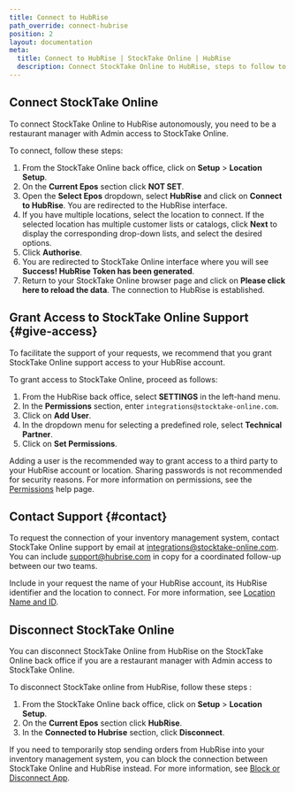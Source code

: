 ```yaml
---
title: Connect to HubRise
path_override: connect-hubrise
position: 2
layout: documentation
meta:
  title: Connect to HubRise | StockTake Online | HubRise
  description: Connect StockTake Online to HubRise, steps to follow to receive all orders into your StockTake Online inventory management system.
---
```


## Connect StockTake Online

To connect StockTake Online to HubRise autonomously, you need to be a restaurant manager with Admin access to StockTake Online.

To connect, follow these steps:

1. From the StockTake Online back office, click on **Setup** > **Location Setup**.
1. On the **Current Epos** section click **NOT SET**.
1. Open the **Select Epos** dropdown, select **HubRise** and click on **Connect to HubRise**. You are redirected to the HubRise interface.
1. If you have multiple locations, select the location to connect. If the selected location has multiple customer lists or catalogs, click **Next** to display the corresponding drop-down lists, and select the desired options.
1. Click **Authorise**.
1. You are redirected to StockTake Online interface where you will see **Success! HubRise Token has been generated**.
1. Return to your StockTake Online browser page and click on **Please click here to reload the data**. The connection to HubRise is established.

## Grant Access to StockTake Online Support {#give-access}

To facilitate the support of your requests, we recommend that you grant StockTake Online support access to your HubRise account.

To grant access to StockTake Online, proceed as follows:

1. From the HubRise back office, select **SETTINGS** in the left-hand menu.
1. In the **Permissions** section, enter `integrations@stocktake-online.com`.
1. Click on **Add User**.
1. In the dropdown menu for selecting a predefined role, select **Technical Partner**.
1. Click on **Set Permissions**.

Adding a user is the recommended way to grant access to a third party to your HubRise account or location. Sharing passwords is not recommended for security reasons. For more information on permissions, see the [Permissions](/docs/permissions) help page.

## Contact Support {#contact}

To request the connection of your inventory management system, contact StockTake Online support by email at integrations@stocktake-online.com. You can include support@hubrise.com in copy for a coordinated follow-up between our two teams.

Include in your request the name of your HubRise account, its HubRise identifier and the location to connect. For more information, see [Location Name and ID](/docs/locations#location-name-and-id).

## Disconnect StockTake Online

You can disconnect StockTake Online from HubRise on the StockTake Online back office if you are a restaurant manager with Admin access to StockTake Online.

To disconnect StockTake online from HubRise, follow these steps :

1. From the StockTake Online back office, click on **Setup** > **Location Setup**.
1. On the **Current Epos** section click **HubRise**.
1. In the **Connected to Hubrise** section, click **Disconnect**.

If you need to temporarily stop sending orders from HubRise into your inventory management system, you can block the connection between StockTake Online and HubRise instead. For more information, see [Block or Disconnect App](/docs/connections#block-or-disconnect).
